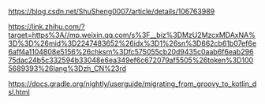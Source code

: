 https://blog.csdn.net/ShuSheng0007/article/details/106763989

https://link.zhihu.com/?target=https%3A//mp.weixin.qq.com/s%3F__biz%3DMzU2MzcxMDAxNA%3D%3D%26mid%3D2247483652%26idx%3D1%26sn%3D662cb61b07ef6e6aff4a1104808e5156%26chksm%3Dfc575055cb20d9435c0aab6f6eab29675dac24b5c332594b33048e6ea349ef6c672079af5505%26token%3D1005689393%26lang%3Dzh_CN%23rd

https://docs.gradle.org/nightly/userguide/migrating_from_groovy_to_kotlin_dsl.html